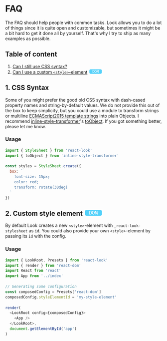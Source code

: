 # FAQ
The FAQ should help people with common tasks. Look allows you to do a lot of things since it is quite open and customizable, but sometimes it might be a bit hard to get it done all by yourself. That's why I try to ship as many examples as possible.

## Table of content
1. [Can I still use CSS syntax?](#1-css-syntax)
2. [Can I use a custom `<style>`-element](#2-custom-style-element) <img src="res/dom-badge.png" height=15>

## 1. CSS Syntax
Some of you might prefer the good old CSS syntax with dash-cased property names and string-by-default values.
We do not provide this out of the box to keep simplicity, but you could use a module to transform strings or multiline [ECMAScript2015 template strings](https://developer.mozilla.org/de/docs/Web/JavaScript/Reference/template_strings) into plain Objects.
I recommend [inline-style-transformer](https://github.com/rofrischmann/inline-style-transformer)'s [toObject](https://github.com/rofrischmann/inline-style-transformer#toobjectcss). If you got something better, please let me know.

### Usage
```javascript
import { StyleSheet } from 'react-look'
import { toObject } from 'inline-style-transformer'

const styles = StyleSheet.create({
  box: `
    font-size: 15px;
    color: red;
    transform: rotate(30deg)
  `
})
```

## 2. Custom style element <img src="res/dom-badge.png" height=20>
By default Look creates a new `<style>`-element with `_react-look-stylesheet` as `id`. You could also provide your own `<style>`-element by passing its `id` with the config.

### Usage
```javascript
import { LookRoot, Presets } from 'react-look'
import { render } from 'react-dom'
import React from 'react'
import App from '../index'

// Generating some configuration
const composedConfig = Presets['react-dom']
composedConfig.styleElementId = 'my-style-element'

render(
  <LookRoot config={composedConfig}>
    <App />
  </LookRoot>,
  document.getElementById('app')
)
```
